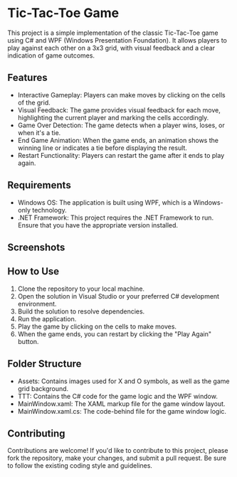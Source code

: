 # Tic-Tac-Toe Game
This project is a simple implementation of the classic Tic-Tac-Toe game using C# and WPF (Windows Presentation Foundation). It allows players to play against each other on a 3x3 grid, with visual feedback and a clear indication of game outcomes.

## Features
* Interactive Gameplay: Players can make moves by clicking on the cells of the grid.
* Visual Feedback: The game provides visual feedback for each move, highlighting the current player and marking the cells accordingly.
* Game Over Detection: The game detects when a player wins, loses, or when it's a tie.
* End Game Animation: When the game ends, an animation shows the winning line or indicates a tie before displaying the result.
* Restart Functionality: Players can restart the game after it ends to play again.
## Requirements
* Windows OS: The application is built using WPF, which is a Windows-only technology.
* .NET Framework: This project requires the .NET Framework to run. Ensure that you have the appropriate version installed.
## Screenshots
## How to Use
1) Clone the repository to your local machine.
2) Open the solution in Visual Studio or your preferred C# development environment.
3) Build the solution to resolve dependencies.
4) Run the application.
5) Play the game by clicking on the cells to make moves.
6) When the game ends, you can restart by clicking the "Play Again" button.
## Folder Structure
* Assets: Contains images used for X and O symbols, as well as the game grid background.
* TTT: Contains the C# code for the game logic and the WPF window.
* MainWindow.xaml: The XAML markup file for the game window layout.
* MainWindow.xaml.cs: The code-behind file for the game window logic.
## Contributing
Contributions are welcome! If you'd like to contribute to this project, please fork the repository, make your changes, and submit a pull request. Be sure to follow the existing coding style and guidelines.

